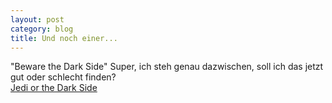 ```yaml
---
layout: post
category: blog
title: Und noch einer...
---
```


"Beware the Dark Side" Super, ich steh genau dazwischen, soll ich das jetzt gut oder schlecht finden?  
[Jedi or the Dark Side](http://www.jeditest.com/)
